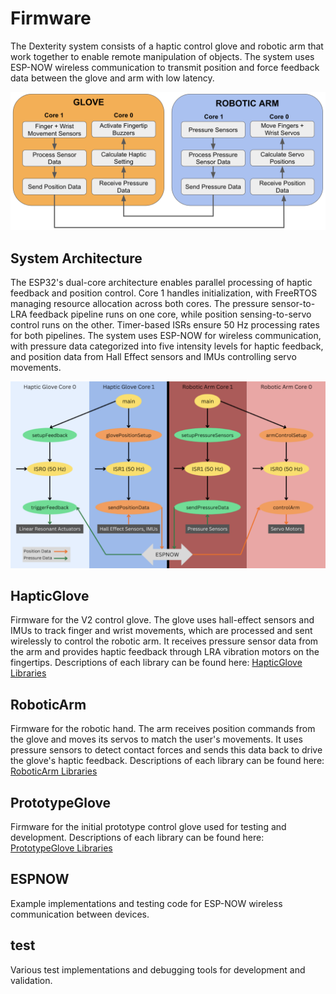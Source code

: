 # Firmware

The Dexterity system consists of a haptic control glove and robotic arm that work together to enable remote manipulation of objects. The system uses ESP-NOW wireless communication to transmit position and force feedback data between the glove and arm with low latency.

![High Level Data Flow Diagram](../media/diagrams/high_level_data_flow.png)


## System Architecture

The ESP32's dual-core architecture enables parallel processing of haptic feedback and position control. Core 1 handles initialization, with FreeRTOS managing resource allocation across both cores. The pressure sensor-to-LRA feedback pipeline runs on one core, while position sensing-to-servo control runs on the other. Timer-based ISRs ensure 50 Hz processing rates for both pipelines. The system uses ESP-NOW for wireless communication, with pressure data categorized into five intensity levels for haptic feedback, and position data from Hall Effect sensors and IMUs controlling servo movements.

![Software Data Flow Diagram](../media/diagrams/software_structure_flow.png)


## HapticGlove
Firmware for the V2 control glove. The glove uses hall-effect sensors and IMUs to track finger and wrist movements, which are processed and sent wirelessly to control the robotic arm. It receives pressure sensor data from the arm and provides haptic feedback through LRA vibration motors on the fingertips. Descriptions of each library can be found here: [HapticGlove Libraries](HapticGlove/lib/)

## RoboticArm 
Firmware for the robotic hand. The arm receives position commands from the glove and moves its servos to match the user's movements. It uses pressure sensors to detect contact forces and sends this data back to drive the glove's haptic feedback. Descriptions of each library can be found here: [RoboticArm Libraries](RoboticArm/lib/)

## PrototypeGlove
Firmware for the initial prototype control glove used for testing and development. Descriptions of each library can be found here: [PrototypeGlove Libraries](PrototypeGlove/lib/)

## ESPNOW
Example implementations and testing code for ESP-NOW wireless communication between devices.

## test
Various test implementations and debugging tools for development and validation.


